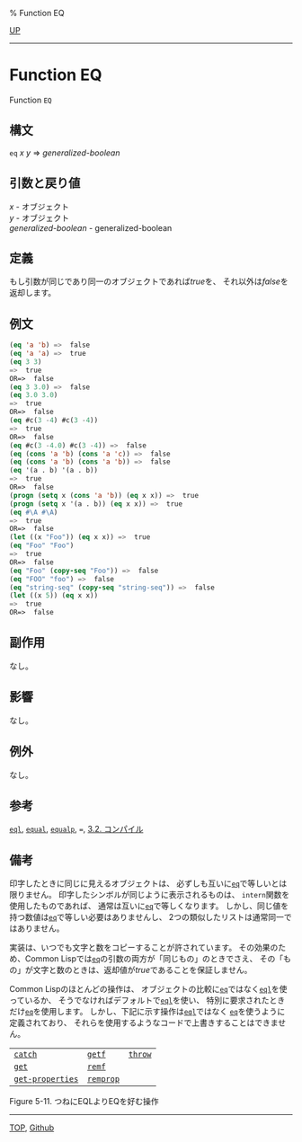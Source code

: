 % Function EQ

[UP](5.3.html)  

---

# Function **EQ**


Function `EQ`


## 構文

`eq` *x* *y* => *generalized-boolean*


## 引数と戻り値

*x* - オブジェクト  
*y* - オブジェクト  
*generalized-boolean* - generalized-boolean


## 定義

もし引数が同じであり同一のオブジェクトであれば*true*を、
それ以外は*false*を返却します。


## 例文

```lisp
(eq 'a 'b) =>  false
(eq 'a 'a) =>  true
(eq 3 3)
=>  true
OR=>  false
(eq 3 3.0) =>  false
(eq 3.0 3.0)
=>  true
OR=>  false
(eq #c(3 -4) #c(3 -4))
=>  true
OR=>  false
(eq #c(3 -4.0) #c(3 -4)) =>  false
(eq (cons 'a 'b) (cons 'a 'c)) =>  false
(eq (cons 'a 'b) (cons 'a 'b)) =>  false
(eq '(a . b) '(a . b))
=>  true
OR=>  false
(progn (setq x (cons 'a 'b)) (eq x x)) =>  true
(progn (setq x '(a . b)) (eq x x)) =>  true
(eq #\A #\A)
=>  true
OR=>  false
(let ((x "Foo")) (eq x x)) =>  true
(eq "Foo" "Foo")
=>  true
OR=>  false
(eq "Foo" (copy-seq "Foo")) =>  false
(eq "FOO" "foo") =>  false
(eq "string-seq" (copy-seq "string-seq")) =>  false
(let ((x 5)) (eq x x))
=>  true
OR=>  false
```


## 副作用

なし。


## 影響

なし。


## 例外

なし。


## 参考

[`eql`](5.3.eql-function.html),
[`equal`](5.3.equal.html),
[`equalp`](5.3.equalp.html),
`=`,
[3.2. コンパイル](3.2.html)


## 備考

印字したときに同じに見えるオブジェクトは、
必ずしも互いに[`eq`](5.3.eq.html)で等しいとは限りません。
印字したシンボルが同じように表示されるものは、
`intern`関数を使用したものであれば、
通常は互いに[`eq`](5.3.eq.html)で等しくなります。
しかし、同じ値を持つ数値は[`eq`](5.3.eq.html)で等しい必要はありませんし、
2つの類似したリストは通常同一ではありません。

実装は、いつでも文字と数をコピーすることが許されています。
その効果のため、Common Lispでは[`eq`](5.3.eq.html)の引数の両方が「同じもの」のときでさえ、
その「もの」が文字と数のときは、返却値が*true*であることを保証しません。

Common Lispのほとんどの操作は、
オブジェクトの比較に[`eq`](5.3.eq.html)ではなく[`eql`](5.3.eql-function.html)を使っているか、
そうでなければデフォルトで[`eql`](5.3.eql-function.html)を使い、
特別に要求されたときだけ[`eq`](5.3.eq.html)を使用します。
しかし、下記に示す操作は[`eql`](5.3.eql-function.html)ではなく
[`eq`](5.3.eq.html)を使うように定義されており、
それらを使用するようなコードで上書きすることはできません。

|                      |               |             |
|----------------------|---------------|-------------|
|[`catch`](5.3.catch.html)          |[`getf`](14.2.getf.html)    |[`throw`](5.3.throw.html) |
|[`get`](10.2.get.html)            |[`remf`](14.2.remf.html)    |             |
|[`get-properties`](14.2.get-properties.html) |[`remprop`](10.2.remprop.html) |             |

Figure 5-11. つねにEQLよりEQを好む操作


---
[TOP](index.html),  [Github](https://github.com/nptcl/npt-japanese)

